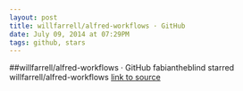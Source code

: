 ```yaml
---
layout: post
title: willfarrell/alfred-workflows · GitHub
date: July 09, 2014 at 07:29PM
tags: github, stars
---
```

##willfarrell/alfred-workflows · GitHub
fabiantheblind starred willfarrell/alfred-workflows
[link to source](http://ift.tt/1hgsH3O) 
